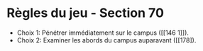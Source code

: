 # Règles du jeu - Section 70

- Choix 1: Pénétrer immédiatement sur le campus ([[146 1]]).
- Choix 2: Examiner les abords du campus auparavant ([[178]).